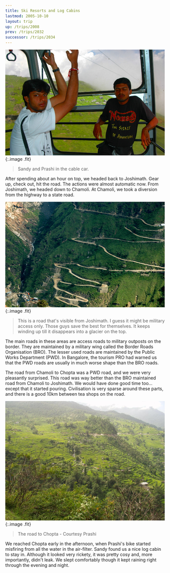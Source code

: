 ```yaml
---
title: Ski Resorts and Log Cabins
lastmod: 2005-10-10
layout: trip
up: /trips/2008
prev: /trips/2032
successor: /trips/2034
---
```


![DSC_0214.JPG](/images/photos/DSC_0214.JPG 'DSC_0214.JPG'){:.image .fit}

>  Sandy and Prashi in the cable car. 

After spending about an hour on top, we headed back to             Joshimath. Gear up, check out, hit the road. The actions were             almost automatic now. From Joshimath, we headed down to Chamoli.             At Chamoli, we took a diversion from the highway to a state             road.

![DSC_0202.JPG](/images/photos/DSC_0202.JPG 'DSC_0202.JPG'){:.image .fit}

>  This is a road that's visible from Joshimath. I             guess it might be military access only. Those guys save the best             for themselves. It keeps winding up till it disappears into a             glacier on the top. 

The main roads in these areas are access roads to military             outposts on the border. They are maintained by a military wing             called the Border Roads Organisation (BRO). The lesser used             roads are maintained by the Public Works Department (PWD). In             Bangalore, the tourism PRO had warned us that the PWD roads are             usually in much worse shape than the BRO roads.

The road from Chamoli to Chopta was a PWD road, and we were             very pleasantly surprised. This road was way better than the BRO             maintained road from Chamoli to Joshimath. We would have done             good time too... except that it started pouring. Civilisation is             very sparse around these parts, and there is a good 10km between             tea shops on the road.

![P1010133.JPG](/images/photos/P1010133.JPG 'P1010133.JPG'){:.image .fit}

>  The road to Chopta - Courtesy Prashi 

We reached Chopta early in the afternoon, when Prashi's bike             started misfiring from all the water in the air-filter. Sandy             found us a nice log cabin to stay in. Although it looked very             rickety, it was pretty cosy and, more importantly, didn't leak.             We slept comfortably though it kept raining right through the             evening and night.


